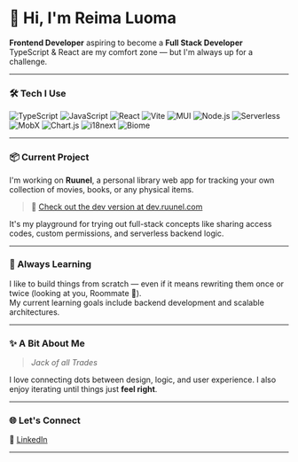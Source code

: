# 👋 Hi, I'm Reima Luoma

**Frontend Developer** aspiring to become a **Full Stack Developer**  
TypeScript & React are my comfort zone — but I'm always up for a challenge.

---

### 🛠️ Tech I Use

![TypeScript](https://img.shields.io/badge/TypeScript-3178C6?style=for-the-badge&logo=typescript&logoColor=white)
![JavaScript](https://img.shields.io/badge/JavaScript-F7DF1E?style=for-the-badge&logo=javascript&logoColor=black)
![React](https://img.shields.io/badge/React-20232a?style=for-the-badge&logo=react&logoColor=61DAFB)
![Vite](https://img.shields.io/badge/Vite-646CFF?style=for-the-badge&logo=vite&logoColor=white)
![MUI](https://img.shields.io/badge/MUI-007FFF?style=for-the-badge&logo=mui&logoColor=white)
![Node.js](https://img.shields.io/badge/Node.js-339933?style=for-the-badge&logo=node.js&logoColor=white)
![Serverless](https://img.shields.io/badge/Serverless-FD5750?style=for-the-badge&logo=serverless&logoColor=white)
![MobX](https://img.shields.io/badge/MobX-FF9955?style=for-the-badge&logo=mobx&logoColor=white)
![Chart.js](https://img.shields.io/badge/Chart.js-FF6384?style=for-the-badge&logo=chartdotjs&logoColor=white)
![i18next](https://img.shields.io/badge/i18next-26A69A?style=for-the-badge&logo=i18next&logoColor=white)
![Biome](https://img.shields.io/badge/Biome-3F3F46?style=for-the-badge&logoColor=white)

---

### 📦 Current Project

I'm working on **Ruunel**, a personal library web app for tracking your own collection of movies, books, or any physical items.

> 🔗 [Check out the dev version at dev.ruunel.com](https://dev.ruunel.com)

It's my playground for trying out full-stack concepts like sharing access codes, custom permissions, and serverless backend logic.

---

### 🎯 Always Learning

I like to build things from scratch — even if it means rewriting them once or twice (looking at you, Roommate 👀).  
My current learning goals include backend development and scalable architectures.

---

### ✨ A Bit About Me

> _Jack of all Trades_

I love connecting dots between design, logic, and user experience. I also enjoy iterating until things just **feel right**.

---

### 🌐 Let's Connect

📎 [LinkedIn](https://www.linkedin.com/in/reimaluoma/)

---
